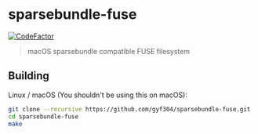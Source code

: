 # sparsebundle-fuse
[![CodeFactor](https://www.codefactor.io/repository/github/gyf304/sparsebundle-fuse/badge)](https://www.codefactor.io/repository/github/gyf304/sparsebundle-fuse)

> macOS sparsebundle compatible FUSE filesystem

## Building

Linux / macOS (You shouldn't be using this on macOS):

```sh
git clone --recursive https://github.com/gyf304/sparsebundle-fuse.git
cd sparsebundle-fuse
make
```
